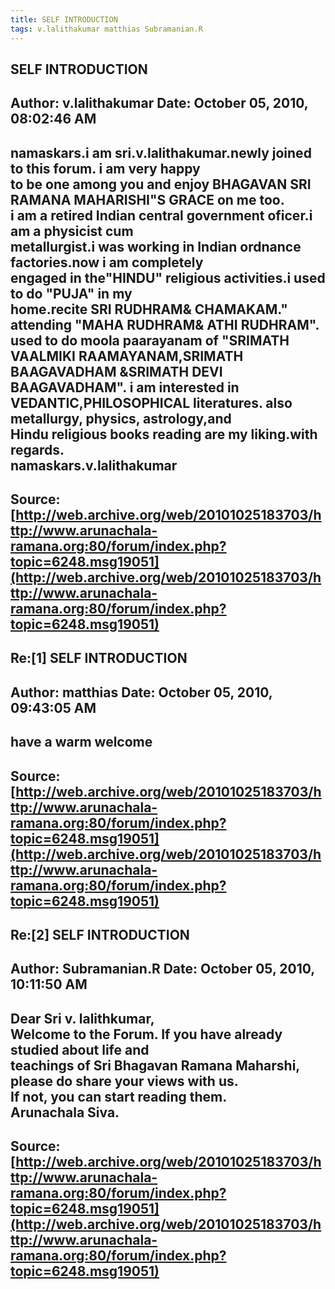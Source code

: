 ```yaml
--- 
title: SELF INTRODUCTION   
tags: v.lalithakumar matthias Subramanian.R  
---  
```

## SELF INTRODUCTION  
Author: v.lalithakumar      Date: October 05, 2010, 08:02:46 AM  
---  
namaskars.i am sri.v.lalithakumar.newly joined to this forum. i am very happy  
to be one among you and enjoy BHAGAVAN SRI RAMANA MAHARISHI"S GRACE on me too.  
i am a retired Indian central government oficer.i am a physicist cum  
metallurgist.i was working in Indian ordnance factories.now i am completely  
engaged in the"HINDU" religious activities.i used to do "PUJA" in my  
home.recite SRI RUDHRAM& CHAMAKAM." attending "MAHA RUDHRAM& ATHI RUDHRAM".  
used to do moola paarayanam of "SRIMATH VAALMIKI RAAMAYANAM,SRIMATH  
BAAGAVADHAM &SRIMATH DEVI BAAGAVADHAM". i am interested in  
VEDANTIC,PHILOSOPHICAL literatures. also metallurgy, physics, astrology,and  
Hindu religious books reading are my liking.with regards.  
namaskars.v.lalithakumar
 ---  
Source:[http://web.archive.org/web/20101025183703/http://www.arunachala-ramana.org:80/forum/index.php?topic=6248.msg19051](http://web.archive.org/web/20101025183703/http://www.arunachala-ramana.org:80/forum/index.php?topic=6248.msg19051)   
---  

## Re:[1] SELF INTRODUCTION  
Author: matthias            Date: October 05, 2010, 09:43:05 AM  
---  
have a warm welcome
 ---  
Source:[http://web.archive.org/web/20101025183703/http://www.arunachala-ramana.org:80/forum/index.php?topic=6248.msg19051](http://web.archive.org/web/20101025183703/http://www.arunachala-ramana.org:80/forum/index.php?topic=6248.msg19051)   
---  

## Re:[2] SELF INTRODUCTION  
Author: Subramanian.R       Date: October 05, 2010, 10:11:50 AM  
---  
Dear Sri v. lalithkumar,   
Welcome to the Forum. If you have already studied about life and   
teachings of Sri Bhagavan Ramana Maharshi, please do share your views with us.  
If not, you can start reading them.   
Arunachala Siva.
 ---  
Source:[http://web.archive.org/web/20101025183703/http://www.arunachala-ramana.org:80/forum/index.php?topic=6248.msg19051](http://web.archive.org/web/20101025183703/http://www.arunachala-ramana.org:80/forum/index.php?topic=6248.msg19051)   
---  

